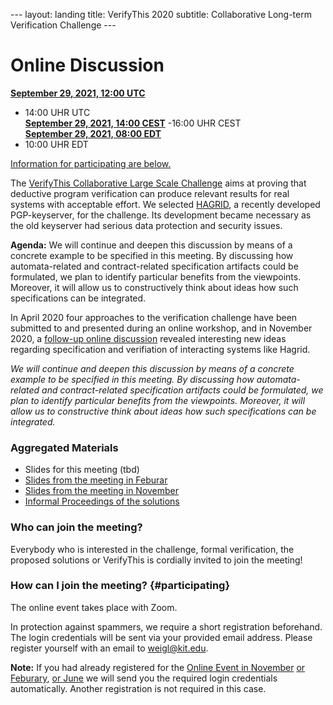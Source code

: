 \-\-- layout: landing title: VerifyThis 2020 subtitle: Collaborative
Long-term Verification Challenge \-\--

Online Discussion
=================

**[September 29, 2021, 12:00
UTC](https://www.timeanddate.com/worldclock/fixedtime.html?msg=VerifyThis&iso=20210519T12&p1=%3A&ah=2)**
- 14:00 UHR UTC\
**[September 29, 2021, 14:00
CEST](https://www.timeanddate.com/worldclock/fixedtime.html?msg=VerifyThis&iso=20210519T12&p1=%3A&ah=2)**
-16:00 UHR CEST\
**[September 29, 2021, 08:00
EDT](https://www.timeanddate.com/worldclock/fixedtime.html?msg=VerifyThis&iso=20210519T12&p1=%3A&ah=2)**
- 10:00 UHR EDT

[Information for participating are below.](#participating)

The [VerifyThis Collaborative Large Scale Challenge](/) aims at proving
that deductive program verification can produce relevant results for
real systems with acceptable effort. We selected
[HAGRID](https://gitlab.com/hagrid-keyserver/hagrid), a recently
developed PGP-keyserver, for the challenge. Its development became
necessary as the old keyserver had serious data protection and security
issues.

**Agenda:** We will continue and deepen this discussion by means of a
concrete example to be specified in this meeting. By discussing how
automata-related and contract-related specification artifacts could be
formulated, we plan to identify particular benefits from the viewpoints.
Moreover, it will allow us to constructively think about ideas how such
specifications can be integrated.

In April 2020 four approaches to the verification challenge have been
submitted to and presented during an online workshop, and in November
2020, a [follow-up online discussion](online-event-nov/) revealed
interesting new ideas regarding specification and verifiation of
interacting systems like Hagrid.

*We will continue and deepen this discussion by means of a concrete
example to be specified in this meeting. By discussing how
automata-related and contract-related specification artifacts could be
formulated, we plan to identify particular benefits from the viewpoints.
Moreover, it will allow us to constructive think about ideas how such
specifications can be integrated.*

### Aggregated Materials

-   Slides for this meeting (tbd)
-   [Slides from the meeting in Feburar](/VerifyThisLTC-Feb2021.pdf)
-   [Slides from the meeting in November](/VerifyThisLTC-Nov2020.pdf)
-   [Informal Proceedings of the
    solutions](https://publikationen.bibliothek.kit.edu/1000119426)

### Who can join the meeting?

Everybody who is interested in the challenge, formal verification, the
proposed solutions or VerifyThis is cordially invited to join the
meeting!

### How can I join the meeting? {#participating}

The online event takes place with Zoom.

In protection against spammers, we require a short registration
beforehand. The login credentials will be sent via your provided email
address. Please register yourself with an email to
[weigl\@kit.edu](mailto:weigl@kit.edu?subject=VTLTC%20registration).

**Note:** If you had already registered for the [Online Event in
November](/online-event-nov/) [or Feburary](/online-event-feb/), [or
June](/online-event-june/) we will send you the required login
credentials automatically. Another registration is not required in this
case.
